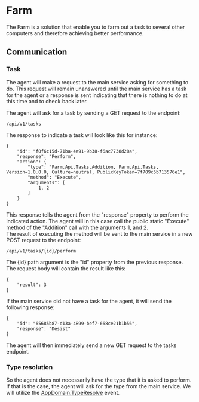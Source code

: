 # Farm

The Farm is a solution that enable you to farm out a task to several other computers and therefore achieving better performance.

## Communication

### Task
The agent will make a request to the main service asking for something to do. This request will remain unanswered until the main service has a task for the agent or a response is sent indicating that there is nothing to do at this time and to check back later.

The agent will ask for a task by sending a GET request to the endpoint:
```
/api/v1/tasks
```
The response to indicate a task will look like this for instance:
```
{
    "id": "f0f6c15d-71ba-4e91-9b38-f6ac7738d28a",
    "response": "Perform",
    "action": {
        "type": "Farm.Api.Tasks.Addition, Farm.Api.Tasks, Version=1.0.0.0, Culture=neutral, PublicKeyToken=7f709c5b713576e1",
        "method": "Execute",
        "arguments": [
            1, 2
        ]
    } 
}
```
This response tells the agent from the "response" property to perform the indicated action. The agent will in this case call the public static "Execute" method of the "Addition" call with the arguments 1, and 2.  
The result of executing the method will be sent to the main service in a new POST request to the endpoint:
```
/api/v1/tasks/{id}/perform
```
The {id} path argument is the "id" property from the previous response.  
The request body will contain the result like this:
```
{
    "result": 3
}
```
If the main service did not have a task for the agent, it will send the following response:
```
{
    "id": "65685b87-d13a-4899-bef7-668ce21b1b56",
    "response": "Desist"
}
```
The agent will then immediately send a new GET request to the tasks endpoint.

### Type resolution
So the agent does not necessarily have the type that it is asked to perform. If that is the case, the agent will ask for the type from the main service. We will utilize the [AppDomain.TypeResolve](https://docs.microsoft.com/en-us/dotnet/api/system.appdomain.typeresolve?view=netcore-3.1) event. 